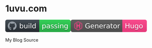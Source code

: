 # 1uvu.com

![Build](resources/github/build-passing.svg)![Hugo](resources/github/hugo.svg)

My Blog Source

